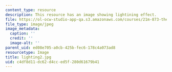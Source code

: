 ```yaml
---
content_type: resource
description: This resource has an image showing lightining effect.
file: https://ol-ocw-studio-app-qa.s3.amazonaws.com/courses/21m-873-theater-arts-topics-fall-2004-january-iap-2005/c4df8d11dc62d4cced5f280d61679b41_lighting2.jpg
file_type: image/jpeg
image_metadata:
  caption: ''
  credit: ''
  image-alt: ''
parent_uid: ed08e705-a0cb-425b-fec6-178c4a073ad8
resourcetype: Image
title: lighting2.jpg
uid: c4df8d11-dc62-d4cc-ed5f-280d61679b41
---
```

